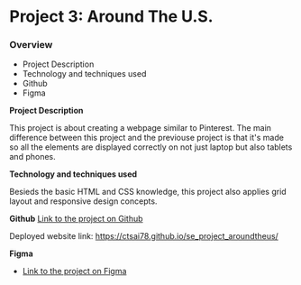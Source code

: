 # Project 3: Around The U.S.

### Overview

- Project Description
- Technology and techniques used
- Github
- Figma

**Project Description**

This project is about creating a webpage similar to Pinterest. The main difference between this project and the previouse project is that it's made so all the elements are displayed correctly on not just laptop but also tablets and phones.

**Technology and techniques used**

Besieds the basic HTML and CSS knowledge, this project also applies grid layout and responsive design concepts.

**Github**
[Link to the project on Github](https://github.com/ctsai78/se_project_aroundtheus)

Deployed website link:
https://ctsai78.github.io/se_project_aroundtheus/

**Figma**

- [Link to the project on Figma](https://www.figma.com/file/ii4xxsJ0ghevUOcssTlHZv/Sprint-3%3A-Around-the-US?node-id=0%3A1)
